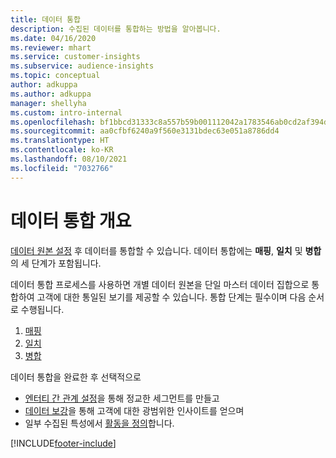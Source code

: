 ```yaml
---
title: 데이터 통합
description: 수집된 데이터를 통합하는 방법을 알아봅니다.
ms.date: 04/16/2020
ms.reviewer: mhart
ms.service: customer-insights
ms.subservice: audience-insights
ms.topic: conceptual
author: adkuppa
ms.author: adkuppa
manager: shellyha
ms.custom: intro-internal
ms.openlocfilehash: bf1bbcd31333c8a557b59b001112042a1783546ab0cd2af394d8af2953a493f4
ms.sourcegitcommit: aa0cfbf6240a9f560e3131bdec63e051a8786dd4
ms.translationtype: HT
ms.contentlocale: ko-KR
ms.lasthandoff: 08/10/2021
ms.locfileid: "7032766"
---
```

# <a name="data-unification-overview"></a>데이터 통합 개요

[데이터 원본 설정](data-sources.md) 후 데이터를 통합할 수 있습니다. 데이터 통합에는 **매핑**, **일치** 및 **병합** 의 세 단계가 포함됩니다.

데이터 통합 프로세스를 사용하면 개별 데이터 원본을 단일 마스터 데이터 집합으로 통합하여 고객에 대한 통일된 보기를 제공할 수 있습니다. 통합 단계는 필수이며 다음 순서로 수행됩니다.

1. [매핑](map-entities.md)
2. [일치](match-entities.md)
3. [병합](merge-entities.md)

데이터 통합을 완료한 후 선택적으로

- [엔터티 간 관계 설정](relationships.md)을 통해 정교한 세그먼트를 만들고
- [데이터 보강](enrichment-hub.md)을 통해 고객에 대한 광범위한 인사이트를 얻으며
- 일부 수집된 특성에서 [활동을 정의](activities.md)합니다.


[!INCLUDE[footer-include](../includes/footer-banner.md)]